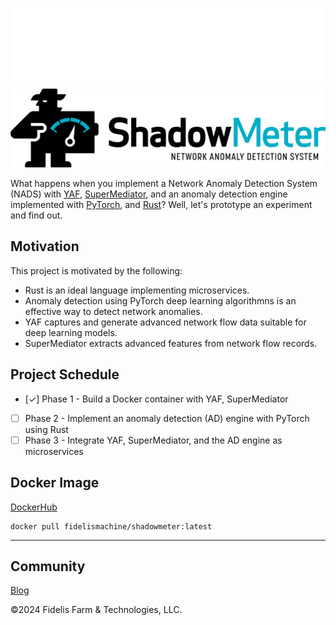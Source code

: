 ![ShadowMeter](shadowmeter-dark.png#gh-dark-mode-only)
![ShadowMeter](shadowmeter-light.png#gh-light-mode-only)

What happens when you implement a Network Anomaly Detection System (NADS) with [YAF](https://tools.netsa.cert.org/yaf/), [SuperMediator](https://tools.netsa.cert.org/super_mediator1/index.html), and an anomaly detection engine implemented with [PyTorch](https://www.pytorch.org/), and [Rust](https://www.rust-lang.org/)?  Well, let's prototype an experiment and find out.

## Motivation
This project is motivated by the following:
* Rust is an ideal language implementing microservices.
* Anomaly detection using PyTorch deep learning algorithmns is an effective way to detect network anomalies.
* YAF captures and generate advanced network flow data suitable for deep learning models.
* SuperMediator extracts advanced features from network flow records.

## Project Schedule
- [&check;] Phase 1 - Build a Docker container with YAF, SuperMediator
- [ ] Phase 2 - Implement an anomaly detection (AD) engine with PyTorch using Rust
- [ ] Phase 3 - Integrate YAF, SuperMediator, and the AD engine as microservices

## Docker Image

[DockerHub](https://hub.docker.com/r/fidelismachine/shadowmeter)

````
docker pull fidelismachine/shadowmeter:latest
````
---
## Community
[Blog](https://www.shadowmeter.io)



&copy;2024 Fidelis Farm & Technologies, LLC.
